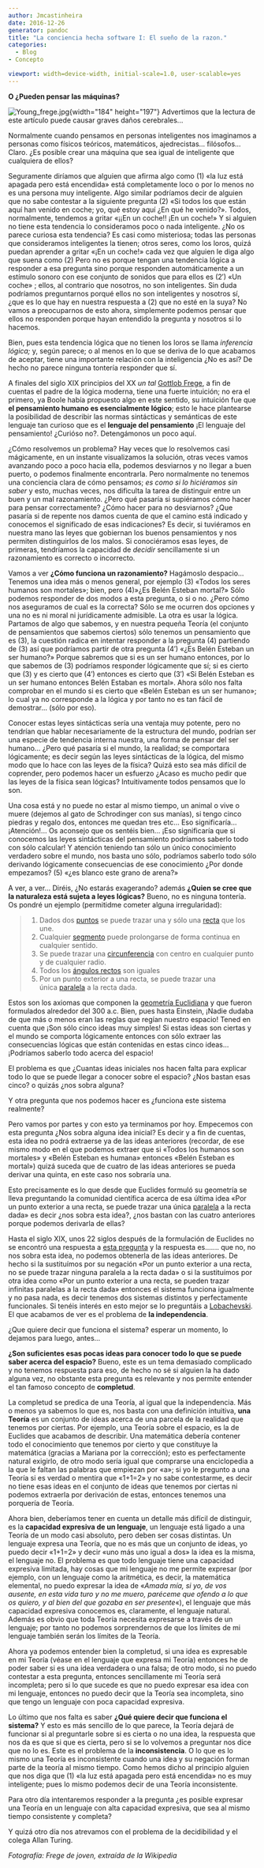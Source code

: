 ```yaml
---
author: Jmcastinheira
date: 2016-12-26
generator: pandoc
title: "La conciencia hecha software I: El sueño de la razon."
categories:
  - Blog
- Concepto

viewport: width=device-width, initial-scale=1.0, user-scalable=yes
---
```




**O ¿Pueden pensar las máquinas?**

![Young_frege.jpg](http://i275.photobucket.com/albums/jj287/Auluses/Young_frege.jpg?v=1295995466791){width="184"
height="197"} Advertimos que la lectura de este artículo puede causar
graves daños cerebrales...

Normalmente cuando pensamos en personas inteligentes nos imaginamos a
personas como físicos teóricos, matemáticos, ajedrecistas...
filósofos... Claro. ¿Es posible crear una máquina que sea igual de
inteligente que cualquiera de ellos?

Seguramente diríamos que alguien que afirma algo como (1) «la luz está
apagada pero está encendida» está completamente loco o por lo menos no
es una persona muy inteligente. Algo similar podríamos decir de alguien
que no sabe contestar a la siguiente pregunta (2) «Si todos los que
están aquí han venido en coche; yo, qué estoy aquí ¿En qué he venido?».
Todos, normalmente, tendemos a gritar «¡¡En un coche!! ¡En un coche!» Y
si alguien no tiene esta tendencia lo consideramos poco o nada
inteligente. ¿No os parece curiosa esta tendencia? Es casi como
misteriosa; todas las personas que consideramos inteligentes la tienen;
otros seres, como los loros, quizá puedan aprender a gritar «¡En un
coche!» cada vez que alguien le diga algo que suena como (2) Pero no es
porque tengan una tendencia lógica a responder a esa pregunta sino
porque responden automáticamente a un estímulo sonoro con ese conjunto
de sonidos que para ellos es (2′) «Un coche» ; ellos, al contrario que
nosotros, no son inteligentes. Sin duda podríamos preguntarnos porqué
ellos no son inteligentes y nosotros sí, ¿que es lo que hay en nuestra
respuesta a (2) que no esté en la suya? No vamos a preocuparnos de esto
ahora, simplemente podemos pensar que ellos no responden porque hayan
entendido la pregunta y nosotros si lo hacemos.

Bien, pues esta tendencia lógica que no tienen los loros se llama
*inferencia lógica;* y, según parece; o al menos en lo que se deriva de
lo que acabamos de aceptar, tiene una importante relación con la
inteligencia ¿No es así? De hecho no parece ninguna tontería responder
que sí.

A finales del siglo XIX principios del XX *un tal* [Gottlob
Frege](http://es.wikipedia.org/wiki/Gottlob_Frege), a fin de cuentas el
padre de la lógica moderna, tiene una fuerte intuición; no era el
primero, ya Boole había propuesto algo en este sentido, su intuición fue
que **el pensamiento humano es esencialmente lógico**; esto le hace
plantearse la posibilidad de describir las normas sintácticas y
semánticas de este lenguaje tan curioso que es el **lenguaje del
pensamiento** ¡El lenguaje del pensamiento! ¿Curióso no?. Detengámonos
un poco aquí.

¿Cómo resolvemos un problema? Hay veces que lo resolvemos casi
mágicamente, en un instante visualizamos la solución, otras veces vamos
avanzando poco a poco hacia ella, podemos desviarnos y no llegar a buen
puerto, o podemos finalmente encontrarla. Pero normalmente no tenemos
una conciencia clara de cómo pensamos; *es como si lo hiciéramos sin
saber* y esto, muchas veces, nos dificulta la tarea de distinguir entre
un buen y un mal razonamiento. ¿Pero qué pasaría si supiéramos cómo
hacer para pensar correctamente? ¿Cómo hacer para no desviarnos? ¿Que
pasaría si de repente nos damos cuenta de que el camino está indicado y
conocemos el significado de esas indicaciones? Es decir, si tuviéramos
en nuestra mano las leyes que gobiernan los buenos pensamientos y nos
permiten distinguirlos de los malos. Si conociéramos esas leyes, de
primeras, tendríamos la capacidad de *decidir* sencillamente si un
razonamiento es correcto o incorrecto.

Vamos a ver **¿Cómo funciona un razonamiento?** Hagámoslo despacio...
Tenemos una idea más o menos general, por ejemplo (3) «Todos los seres
humanos son mortales»; bien, pero (4)»¿Es Belén Esteban mortal?» Sólo
podemos responder de dos modos a esta pregunta, o si o no. ¿Pero cómo
nos aseguramos de cual es la correcta? Sólo se me ocurren dos opciones y
una no es ni moral ni jurídicamente admisible. La otra es usar la
lógica. Partamos de algo que sabemos, y en nuestra pequeña Teoría (el
conjunto de pensamientos que sabemos ciertos) sólo tenemos un
pensamiento que es (3), la cuestión radica en intentar responder a la
pregunta (4) partiendo de (3) así que podríamos partir de otra pregunta
(4′) «¿Es Belén Esteban un ser humano?» Porque sabremos que si es un ser
humano entonces, por lo que sabemos de (3) podríamos responder
lógicamente que sí; si es cierto que (3) y es cierto que (4′) entonces
es cierto que (3′) «Si Belén Esteban es un ser humano entonces Belén
Estaban es mortal». Ahora sólo nos falta comprobar en el mundo si es
cierto que «Belén Esteban es un ser humano»; lo cual ya no corresponde a
la lógica y por tanto no es tan fácil de demostrar... (sólo por eso).

Conocer estas leyes sintácticas sería una ventaja muy potente, pero no
tendrían que hablar necesariamente de la estructura del mundo, podrían
ser una especie de tendencia interna nuestra, una forma de pensar del
ser humano... ¿Pero qué pasaría si el mundo, la realidad; se comportara
lógicamente; es decir según las leyes sintácticas de la lógica, del
mismo modo que lo hace con las leyes de la física? Quizá esto sea más
difícil de coprender, pero podemos hacer un esfuerzo ¿Acaso es mucho
pedir que las leyes de la física sean lógicas? Intuitivamente todos
pensamos que lo son.

Una cosa está y no puede no estar al mismo tiempo, un animal o vive o
muere (dejemos al gato de Schrodinger con sus manías), si tengo cinco
piedras y regalo dos, entonces me quedan tres etc... Eso significaría...
¡Atención!... Os aconsejo que os sentéis bien... ¡Eso significaría que
si conocemos las leyes sintácticas del pensamiento podríamos saberlo
todo con sólo calcular! Y atención teniendo tan sólo un único
conocimiento verdadero sobre el mundo, nos basta uno sólo, podríamos
saberlo todo sólo derivando lógicamente consecuencias de ese
conocimiento ¿Por donde empezamos? (5) «¿es blanco este grano de arena?»

A ver, a ver... Diréis, ¿No estarás exagerando? además **¿Quien se cree
que la naturaleza está sujeta a leyes lógicas?** Bueno, no es ninguna
tontería. Os pondré un ejemplo (permitidme cometer alguna
irregularidad):

> 1.  Dados
>     dos [puntos](http://es.wikipedia.org/wiki/Punto_%28geometr%C3%ADa%29 "Punto (geometría)") se
>     puede trazar una y sólo
>     una [recta](http://es.wikipedia.org/wiki/Recta "Recta") que los
>     une.
> 2.  Cualquier [segmento](http://es.wikipedia.org/wiki/Segmento "Segmento") puede
>     prolongarse de forma continua en cualquier sentido.
> 3.  Se puede trazar
>     una [circunferencia](http://es.wikipedia.org/wiki/Circunferencia "Circunferencia") con
>     centro en cualquier punto y de cualquier radio.
> 4.  Todos los [ángulos
>     rectos](http://es.wikipedia.org/wiki/%C3%81ngulo_recto "Ángulo recto") son
>     iguales
> 5.  Por un punto exterior a una recta, se puede trazar una
>     única [paralela](http://es.wikipedia.org/wiki/Paralelismo_%28matem%C3%A1tica%29 "Paralelismo (matemática)") a
>     la recta dada.

Estos son los axiomas que componen la [geometría
Euclidiana](http://es.wikipedia.org/wiki/Geometr%C3%ADa_euclidiana) y
que fueron formulados alrededor del 300 a.c. Bien, pues hasta Einstein,
¡Nadie dudaba de que más o menos eran las reglas que regían nuestro
espacio! Tened en cuenta que ¡Son sólo cinco ideas muy simples! Si estas
ideas son ciertas y el mundo se comporta lógicamente entonces con sólo
extraer las consecuencias lógicas que están contenidas en estas cinco
ideas... ¡Podríamos saberlo todo acerca del espacio!

El problema es que ¿Cuantas ideas iniciales nos hacen falta para
explicar todo lo que se puede llegar a conocer sobre el espacio? ¿Nos
bastan esas cinco? o quizás ¿nos sobra alguna?

Y otra pregunta que nos podemos hacer es ¿funciona este sistema
realmente?

Pero vamos por partes y con esto ya terminamos por hoy. Empecemos con
esta pregunta ¿Nos sobra alguna idea inicial? Es decir y a fin de
cuentas, esta idea no podrá extraerse ya de las ideas anteriores
(recordar, de ese mismo modo en el que podemos extraer que si «Todos los
humanos son mortales» y «Belén Esteban es humana» entonces «Belén
Esteban es mortal») quizá suceda que de cuatro de las ideas anteriores
se pueda derivar una quinta, en este caso nos sobraría una.

Esto precisamente es lo que desde que Euclides formuló su geometría se
lleva preguntando la comunidad científica acerca de esa última idea «Por
un punto exterior a una recta, se puede trazar una
única [paralela](http://es.wikipedia.org/wiki/Paralelismo_%28matem%C3%A1tica%29 "Paralelismo (matemática)") a
la recta dada» es decir ¿nos sobra esta idea?, ¿nos bastan con las
cuatro anteriores porque podemos derivarla de ellas?

Hasta el siglo XIX, unos 22 siglos después de la formulación de Euclides
no se encontró una respuesta a [esta
pregunta](http://es.wikipedia.org/wiki/Quinto_postulado_de_Euclides#La_aparici.C3.B3n_de_las_geometr.C3.ADas_no_eucl.C3.ADdeas)
y la respuesta es....... que no, no nos sobra esta idea, no podemos
obtenerla de las ideas anteriores. De hecho si la sustituímos por su
negación «Por un punto exterior a una recta, no se puede trazar ninguna
paralela a la recta dada» o si la sustituímos por otra idea como «Por un
punto exterior a una recta, se pueden trazar infinitas paralelas a la
recta dada» entonces el sistema funciona igualmente y no pasa nada, es
decir tenemos dos sistemas distintos y perfectamente funcionales. Si
tenéis interés en esto mejor se lo preguntáis a
[Lobachevski](http://es.wikipedia.org/wiki/Nikol%C3%A1i_Lobachevski). El
que acabamos de ver es el problema de **la independencia**.

¿Que quiere decir que funciona el sistema? esperar un momento, lo
dejamos para luego, antes...

**¿Son suficientes esas pocas ideas para conocer todo lo que se puede
saber acerca del espacio?** Bueno, este es un tema demasiado complicado
y no tenemos respuesta para eso, de hecho no sé si alguien la ha dado
alguna vez, no obstante esta pregunta es relevante y nos permite
entender el tan famoso concepto de **completud**.

La completud se predica de una Teoría, al igual que la independencia.
Más o menos ya sabemos lo que es, nos basta con una definición
intuitiva, **una Teoría** es un conjunto de ideas acerca de una parcela
de la realidad que tenemos por ciertas. Por ejemplo, una Teoría sobre el
espacio, es la de Euclides que acabamos de describir. Una matemática
debería contener todo el conocimiento que tenemos por cierto y que
constituye la matemática (gracias a Mariana por la corrección); esto es
perfectamente natural exigirlo, de otro modo sería igual que comprarse
una enciclopedia a la que le faltan las palabras que empiezan por «a»;
si yo le pregunto a una Teoría si es verdad o mentira que «1+1=2» y no
sabe contestarme, es decir no tiene esas ideas en el conjunto de ideas
que tenemos por ciertas ni podemos extraerla por derivación de estas,
entonces tenemos una porquería de Teoría.

Ahora bien, deberíamos tener en cuenta un detalle más difícil de
distinguir, es la **capacidad expresiva de un lenguaje**, un lenguaje
está ligado a una Teoría de un modo casi absoluto, pero deben ser cosas
distintas. Un lenguaje expresa una Teoría, que no es más que un conjunto
de ideas, yo puedo decir «1+1=2» y decir «uno más uno igual a dos» la
idea es la misma, el lenguaje no. El problema es que todo lenguaje tiene
una capacidad expresiva limitada, hay cosas que mi lenguaje no me
permite expresar (por ejemplo, con un lenguaje como la aritmética, es
decir, la matemática elemental, no puedo expresar la idea de «*Amada
mía, si yo, de vos ausente, en esta vida turo y no me muero, paréceme
que ofendo a lo que os quiero, y al bien del que gozaba en ser
presente*«), el lenguaje que más capacidad expresiva conocemos es,
claramente, el lenguaje natural. Además es obvio que toda Teoría
necesita expresarse a través de un lenguaje; por tanto no podemos
sorprendernos de que los límites de mi lenguaje también serán los
límites de la Teoría.

Ahora ya podemos entender bien la completud, si una idea es expresable
en mi Teoría (véase en el lenguaje que expresa mi Teoría) entonces he de
poder saber si es una idea verdadera o una falsa; de otro modo, si no
puedo contestar a esta pregunta, entonces sencillamente mi Teoría será
incompleta; pero si lo que sucede es que no puedo expresar esa idea con
mi lenguaje, entonces no puedo decir que la Teoría sea incompleta, sino
que tengo un lenguaje con poca capacidad expresiva.

Lo último que nos falta es saber **¿Qué quiere decir que funciona el
sistema?** Y esto es más sencillo de lo que parece, la Teoría dejará de
funcionar si al preguntarle sobre si es cierta o no una idea, la
respuesta que nos da es que si que es cierta, pero si se lo volvemos a
preguntar nos dice que no lo es. Este es el problema de la
**inconsistencia**. O lo que es lo mismo una Teoría es inconsistente
cuando una idea y su negación forman parte de la teoría al mismo tiempo.
Como hemos dicho al principio alguien que nos diga que (1) «la luz está
apagada pero está encendida» no es muy inteligente; pues lo mismo
podemos decir de una Teoría inconsistente.

Para otro día intentaremos responder a la pregunta ¿es posible expresar
una Teoría en un lenguaje con alta capacidad expresiva, que sea al mismo
tiempo consistente y completa?

Y quizá otro día nos atrevamos con el problema de la decidibilidad y el
colega Allan Turing.

*Fotografía: Frege de joven, extraída de la Wikipedia*
